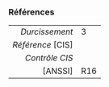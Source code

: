 ### Références

|                 |    |
|----------------:|:---|
|   *Durcissement*| 3 |
|*Référence* [CIS]|  |
|   *Contrôle CIS*|  |
|          [ANSSI]| R16 |
